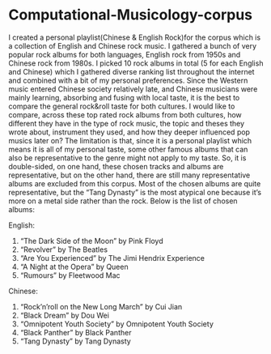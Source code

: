 # Computational-Musicology-corpus
I created a personal playlist(Chinese & English Rock)for the corpus which is a collection of English and Chinese rock music. I gathered a bunch of very popular rock albums for both languages, English rock from 1950s and Chinese rock from 1980s. I picked 10 rock albums in total (5 for each English and Chinese) which I gathered diverse ranking list throughout the internet and combined with a bit of my personal preferences. Since the Western music entered Chinese society relatively late, and Chinese musicians were mainly learning, absorbing and fusing with local taste, it is the best to compare the general rock&roll taste for both cultures. I would like to compare, across these top rated rock albums from both cultures, how different they have in the type of rock music, the topic and theses they  wrote about, instrument they used, and how they deeper influenced pop musics later on? The limitation is that, since it is a personal playlist which means it is all of my personal taste, some other famous albums that can also be representative to the genre might not apply to my taste. So, it is double-sided, on one hand, these chosen tracks and albums are representative, but on the other hand, there are still many representative albums are excluded from this corpus. Most of the chosen albums are quite representative, but the “Tang Dynasty” is the most atypical one because it’s more on a metal side rather than the rock. Below is the list of chosen albums:

English:
1. “The Dark Side of the Moon” by Pink Floyd
2. “Revolver” by The Beatles
3. “Are You Experienced” by The Jimi Hendrix Experience
4. “A Night at the Opera” by Queen
5. “Rumours” by Fleetwood Mac

Chinese:
1. “Rock’n’roll on the New Long March” by Cui Jian
2. “Black Dream” by Dou Wei
3. “Omnipotent Youth Society” by Omnipotent Youth Society
4. “Black Panther” by Black Panther
5. “Tang Dynasty” by Tang Dynasty 
